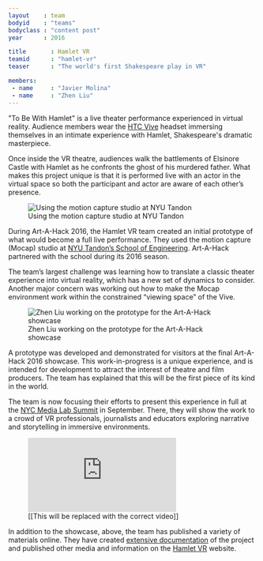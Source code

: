 ```yaml
---
layout    : team
bodyid    : "teams"
bodyclass : "content post"
year      : 2016

title       : Hamlet VR
teamid      : "hamlet-vr"
teaser		: "The world's first Shakespeare play in VR"

members:
 - name     : "Javier Molina"
 - name     : "Zhen Liu"
---
```


"To Be With Hamlet" is a live theater performance experienced in virtual reality. Audience members wear the [HTC Vive](http://www.vive.com/) headset immersing themselves in an intimate experience with Hamlet, Shakespeare's dramatic masterpiece.

Once inside the VR theatre, audiences walk the battlements of Elsinore Castle with Hamlet as he confronts the ghost of his murdered father. What makes this project unique is that it is performed live with an actor in the virtual space so both the participant and actor are aware of each other’s presence. 

<figure>
	<img src="/images/teams/2016/hamlet-vr/mocap.jpg" alt="Using the motion capture studio at NYU Tandon" />
	<figcaption>Using the motion capture studio at NYU Tandon</figcaption>
</figure>

During Art-A-Hack 2016, the Hamlet VR team created an initial prototype of what would become a full live performance. They used the motion capture (Mocap) studio at [NYU Tandon’s School of Engineering](http://engineering.nyu.edu/academics/programs/integrated-digital-media-ms). Art-A-Hack partnered with the school during its 2016 season.

The team’s largest challenge was learning how to translate a classic theater experience into virtual reality, which has a new set of dynamics to consider. Another major concern was working out how to make the Mocap environment work within the constrained “viewing space” of the Vive.

<figure>
	<img src="/images/teams/2016/hamlet-vr/zhen-liu.jpg" alt="Zhen Liu working on the prototype for the Art-A-Hack showcase" />
	<figcaption>Zhen Liu working on the prototype for the Art-A-Hack showcase</figcaption>
</figure>

A prototype was developed and demonstrated for visitors at the final Art-A-Hack 2016 showcase. This work-in-progress is a unique experience, and is intended for development to attract the interest of theatre and film producers. The team has explained that this will be the first piece of its kind in the world.

The team is now focusing their efforts to present this experience in full at the [NYC Media Lab Summit](http://techventures.columbia.edu/news-and-events/upcoming-and-recent-events/nyc-media-lab-2016-annual-summit) in September. There, they will show the work to a crowd of VR professionals, journalists and educators exploring narrative and storytelling in immersive environments.

<figure class="video ratio-54 with-caption">
	<iframe src="https://www.youtube.com/embed/kPY_Z_8Vg9s" frameborder="0" allowfullscreen></iframe>
	<figcaption>[[This will be replaced with the correct video]]</figcaption>
</figure>

In addition to the showcase, above, the team has published a variety of materials online. They have created [extensive documentation](http://hamletvr.org/methodofthemadness/) of the project and published other media and information on the [Hamlet VR](http://hamletvr.org/) website.
